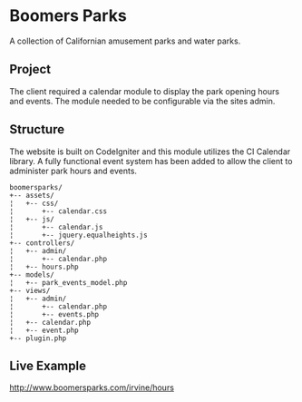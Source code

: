 # Boomers Parks

A collection of Californian amusement parks and water parks. 

## Project

The client required a calendar module to display the park opening hours and events. The module needed to be configurable via the sites admin.

## Structure

The website is built on CodeIgniter and this module utilizes the CI Calendar library. A fully functional event system has been added to allow the client to administer park hours and events.

```
boomersparks/
+-- assets/
¦	+-- css/
¦		+-- calendar.css
¦	+-- js/
¦		+-- calendar.js
¦		+-- jquery.equalheights.js
+-- controllers/
¦	+-- admin/
¦		+-- calendar.php
¦	+-- hours.php
+-- models/
¦	+-- park_events_model.php
+-- views/
¦	+-- admin/
¦   	+-- calendar.php
¦   	+-- events.php
¦	+-- calendar.php
¦	+-- event.php
+-- plugin.php
```

## Live Example

http://www.boomersparks.com/irvine/hours
